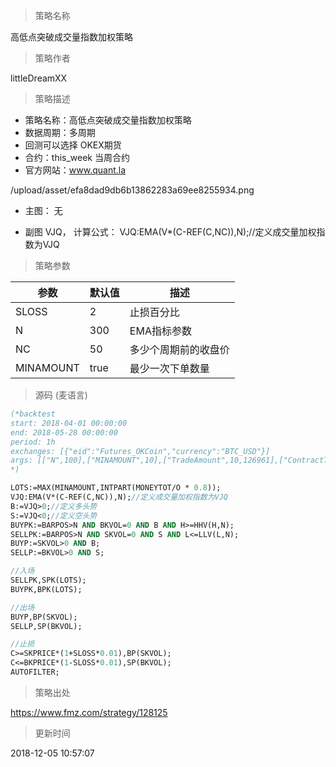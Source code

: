 
> 策略名称

高低点突破成交量指数加权策略

> 策略作者

littleDreamXX

> 策略描述

- 策略名称：高低点突破成交量指数加权策略
- 数据周期：多周期
- 回测可以选择 OKEX期货
- 合约：this_week 当周合约
- 官方网站：www.quant.la

/upload/asset/efa8dad9db6b13862283a69ee8255934.png

- 主图：
  无

- 副图
  VJQ， 计算公式： VJQ:EMA(V*(C-REF(C,NC)),N);//定义成交量加权指数为VJQ

> 策略参数



|参数|默认值|描述|
|----|----|----|
|SLOSS|2|止损百分比|
|N|300|EMA指标参数|
|NC|50|多少个周期前的收盘价|
|MINAMOUNT|true|最少一次下单数量|


> 源码 (麦语言)

``` pascal
(*backtest
start: 2018-04-01 00:00:00
end: 2018-05-28 00:00:00
period: 1h
exchanges: [{"eid":"Futures_OKCoin","currency":"BTC_USD"}]
args: [["N",100],["MINAMOUNT",10],["TradeAmount",10,126961],["ContractType","this_week",126961]]
*)

LOTS:=MAX(MINAMOUNT,INTPART(MONEYTOT/O * 0.8));
VJQ:EMA(V*(C-REF(C,NC)),N);//定义成交量加权指数为VJQ
B:=VJQ>0;//定义多头势
S:=VJQ<0;//定义空头势
BUYPK:=BARPOS>N AND BKVOL=0 AND B AND H>=HHV(H,N);
SELLPK:=BARPOS>N AND SKVOL=0 AND S AND L<=LLV(L,N);
BUYP:=SKVOL>0 AND B;
SELLP:=BKVOL>0 AND S;

//入场
SELLPK,SPK(LOTS);
BUYPK,BPK(LOTS);

//出场
BUYP,BP(SKVOL);
SELLP,SP(BKVOL);

//止损
C>=SKPRICE*(1+SLOSS*0.01),BP(SKVOL);
C<=BKPRICE*(1-SLOSS*0.01),SP(BKVOL);
AUTOFILTER;
```

> 策略出处

https://www.fmz.com/strategy/128125

> 更新时间

2018-12-05 10:57:07
